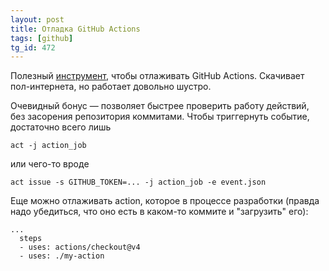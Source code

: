 ```yaml
---
layout: post
title: Отладка GitHub Actions
tags: [github]
tg_id: 472
---
```

Полезный [инструмент](https://github.com/nektos/act), чтобы отлаживать GitHub Actions. Скачивает пол-интернета, но работает довольно шустро.

Очевидный бонус — позволяет быстрее проверить работу действий, без засорения репозитория коммитами. Чтобы триггернуть событие, достаточно всего лишь 
```
act -j action_job
```
или чего-то вроде
```
act issue -s GITHUB_TOKEN=... -j action_job -e event.json
```

Еще можно отлаживать action, которое в процессе разработки (правда надо убедиться, что оно есть в каком-то коммите и "загрузить" его):
```
...
  steps
  - uses: actions/checkout@v4
  - uses: ./my-action
```

